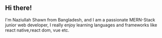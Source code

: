 ## Hi there! 

I'm Naziullah Shawn from Bangladesh, and I am a passionate MERN-Stack junior web developer, I really enjoy learning languages and frameworks like react native,react dom, vue etc.
